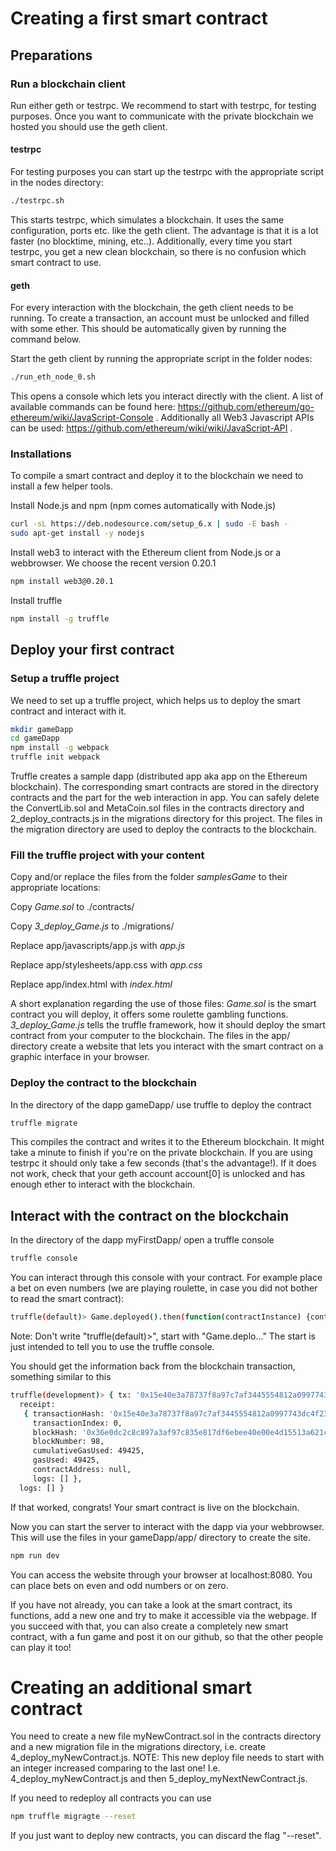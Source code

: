# Creating a first smart contract

## Preparations

### Run a blockchain client

Run either geth or testrpc. We recommend to start with testrpc, for testing purposes. Once you want to communicate with the private blockchain we hosted you should use the geth client.

#### testrpc
For testing purposes you can start up the testrpc with the appropriate script in the nodes directory:
```bash
./testrpc.sh
```
This starts testrpc, which simulates a blockchain. It uses the same configuration, ports etc. like the geth client. The advantage is that it is a lot faster (no blocktime, mining, etc..). Additionally, every time you start testrpc, you get a new clean blockchain, so there is no confusion which smart contract to use.

#### geth
For every interaction with the blockchain, the geth client needs to be running. To create a transaction, an account must be unlocked and filled with some ether. This should be automatically given by running the command below.

Start the geth client by running the appropriate script in the folder nodes:
```bash
./run_eth_node_0.sh
```
This opens a console which lets you interact directly with the client. A list of available commands can be found here: https://github.com/ethereum/go-ethereum/wiki/JavaScript-Console .
Additionally all Web3 Javascript APIs can be used: https://github.com/ethereum/wiki/wiki/JavaScript-API .


### Installations

To compile a smart contract and deploy it to the blockchain we need to install a few helper tools.

Install Node.js and npm (npm comes automatically with Node.js)
```bash
curl -sL https://deb.nodesource.com/setup_6.x | sudo -E bash -
sudo apt-get install -y nodejs
```

Install web3 to interact with the Ethereum client from Node.js or a webbrowser. We choose the recent version 0.20.1
```bash
npm install web3@0.20.1
```

Install truffle
```bash
npm install -g truffle
```

## Deploy your first contract

### Setup a truffle project

We need to set up a truffle project, which helps us to deploy the smart contract and interact with it. 
```bash
mkdir gameDapp
cd gameDapp
npm install -g webpack
truffle init webpack
```
Truffle creates a sample dapp (distributed app aka app on the Ethereum blockchain). The corresponding smart contracts are stored in the directory contracts and the part for the web interaction in app. You can safely delete the ConvertLib.sol and MetaCoin.sol files in the contracts directory and 2_deploy_contracts.js in the migrations directory for this project. The files in the migration directory are used to deploy the contracts to the blockchain.

### Fill the truffle project with your content
Copy and/or replace the files from the folder *samplesGame* to their appropriate locations: 

Copy *Game.sol* to ./contracts/

Copy *3_deploy_Game.js* to ./migrations/

Replace app/javascripts/app.js with *app.js*

Replace app/stylesheets/app.css with *app.css*
 
Replace app/index.html with *index.html*

A short explanation regarding the use of those files: *Game.sol* is the smart contract you will deploy, it offers some roulette gambling functions. *3_deploy_Game.js* tells the truffle framework, how it should deploy the smart contract from your computer to the blockchain. The files in the app/ directory create a website that lets you interact with the smart contract on a graphic interface in your browser.

### Deploy the contract to the blockchain
In the directory of the dapp gameDapp/ use truffle to deploy the contract
```bash
truffle migrate
```
This compiles the contract and writes it to the Ethereum blockchain. It might take a minute to finish if you're on the private blockchain. If you are using testrpc it should only take a few seconds (that's the advantage!). If it does not work, check that your geth account account[0] is unlocked and has enough ether to interact with the blockchain.

## Interact with the contract on the blockchain
In the directory of the dapp myFirstDapp/ open a truffle console
```bash
truffle console
```
You can interact through this console with your contract. For example place a bet on even numbers (we are playing roulette, in case you did not bother to read the smart contract): 

```bash
truffle(default)> Game.deployed().then(function(contractInstance) {contractInstance.betEven({gas: 140000, value: 100, from: web3.eth.accounts[0]}).then(function (v) {console.log(v)})})
```
Note: Don't write "truffle(default)>", start with "Game.deplo..." The start is just intended to tell you to use the truffle console.

You should get the information back from the blockchain transaction, something similar to this
```bash
truffle(development)> { tx: '0x15e40e3a78737f8a97c7af3445554812a0997743dc4f2307ea7a18187bd6b9fa',
  receipt: 
   { transactionHash: '0x15e40e3a78737f8a97c7af3445554812a0997743dc4f2307ea7a18187bd6b9fa',
     transactionIndex: 0,
     blockHash: '0x36e0dc2c8c897a3af97c835e817df6ebee40e00e4d15513a621c35e47b757890',
     blockNumber: 98,
     cumulativeGasUsed: 49425,
     gasUsed: 49425,
     contractAddress: null,
     logs: [] },
  logs: [] }

```
If that worked, congrats! Your smart contract is live on the blockchain.

Now you can start the server to interact with the dapp via your webbrowser. This will use the files in your gameDapp/app/ directory to create the site.
```bash
npm run dev
```
You can access the website through your browser at localhost:8080. You can place bets on even and odd numbers or on zero.

If you have not already, you can take a look at the smart contract, its functions, add a new one and try to make it accessible via the webpage. If you succeed with that, you can also create a completely new smart contract, with a fun game and post it on our github, so that the other people can play it too!

# Creating an additional smart contract

You need to create a new file myNewContract.sol in the contracts directory and a new migration file in the migrations directory, i.e. create 4_deploy_myNewContract.js. NOTE: This new deploy file needs to start with an integer increased comparing to the last one! I.e. 4_deploy_myNewContract.js and then 5_deploy_myNextNewContract.js.

If you need to redeploy all contracts you can use
```bash
npm truffle migragte --reset
```
If you just want to deploy new contracts, you can discard the flag "--reset".